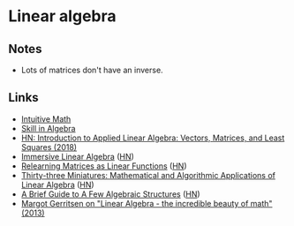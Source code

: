 # Linear algebra

## Notes

- Lots of matrices don't have an inverse.

## Links

- [Intuitive Math](https://intuitive-math.club/)
- [Skill in Algebra](http://www.themathpage.com/alg/algebra.htm)
- [HN: Introduction to Applied Linear Algebra: Vectors, Matrices, and Least Squares (2018)](https://news.ycombinator.com/item?id=18678314)
- [Immersive Linear Algebra](http://immersivemath.com/ila/index.html) ([HN](https://news.ycombinator.com/item?id=19264048))
- [Relearning Matrices as Linear Functions](https://www.dhruvonmath.com/2018/12/31/matrices/) ([HN](https://news.ycombinator.com/item?id=19730799))
- [Thirty-three Miniatures: Mathematical and Algorithmic Applications of Linear Algebra](https://kam.mff.cuni.cz/~matousek/stml-53-matousek-1.pdf) ([HN](https://news.ycombinator.com/item?id=20241148))
- [A Brief Guide to A Few Algebraic Structures](https://argumatronic.com/posts/2019-06-21-algebra-cheatsheet.html) ([HN](https://news.ycombinator.com/item?id=20577334))
- [Margot Gerritsen on "Linear Algebra - the incredible beauty of math" (2013)](https://www.youtube.com/watch?v=s6p864XVxeU)
